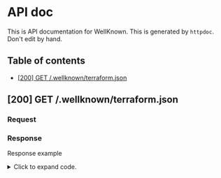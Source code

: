 # API doc

This is API documentation for WellKnown. This is generated by `httpdoc`. Don't edit by hand.

## Table of contents

- [[200] GET /.wellknown/terraform.json](#200-get-.wellknownterraform.json)


## [200] GET /.wellknown/terraform.json



### Request









### Response





Response example

<details>
<summary>Click to expand code.</summary>

```javascript
{"providers.v1":"/v1/providers/","modules.v1":"/v1/modules/"}

```

</details>



